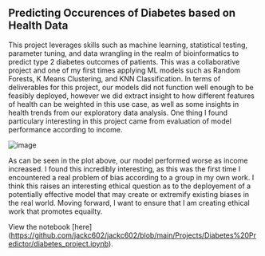 ## Predicting Occurences of Diabetes based on Health Data

This project leverages skills such as machine learning, statistical testing, parameter tuning, and data wrangling in the realm of 
bioinformatics to predict type 2 diabetes outcomes of patients. This was a collaborative project and one of my first times applying
ML models such as Random Forests, K Means Clustering, and KNN Classification. In terms of deliverables for this project, our models 
did not function well enough to be feasibly deployed, however we did extract insight to how different features of health can be 
weighted in this use case, as well as some insights in health trends from our exploratory data analysis. One thing I found particulary 
interesting in this project came from evaluation of model performance according to income. 

![image](https://github.com/user-attachments/assets/617f1362-47c3-4b08-a94d-30cbd25a6741)

As can be seen in the plot above, our model performed worse as income increased. I found this incredibly interesting, 
as this was the first time I encountered a real problem of bias according to a group in my own work. I think this raises an interesting 
ethical question as to the deployement of a potentially effective model that may create or extremify existing biases in the real world.
Moving forward, I want to ensure that I am creating ethical work that promotes equailty. 

View the notebook [here] (https://github.com/jackc602/jackc602/blob/main/Projects/Diabetes%20Predictor/diabetes_project.ipynb).
